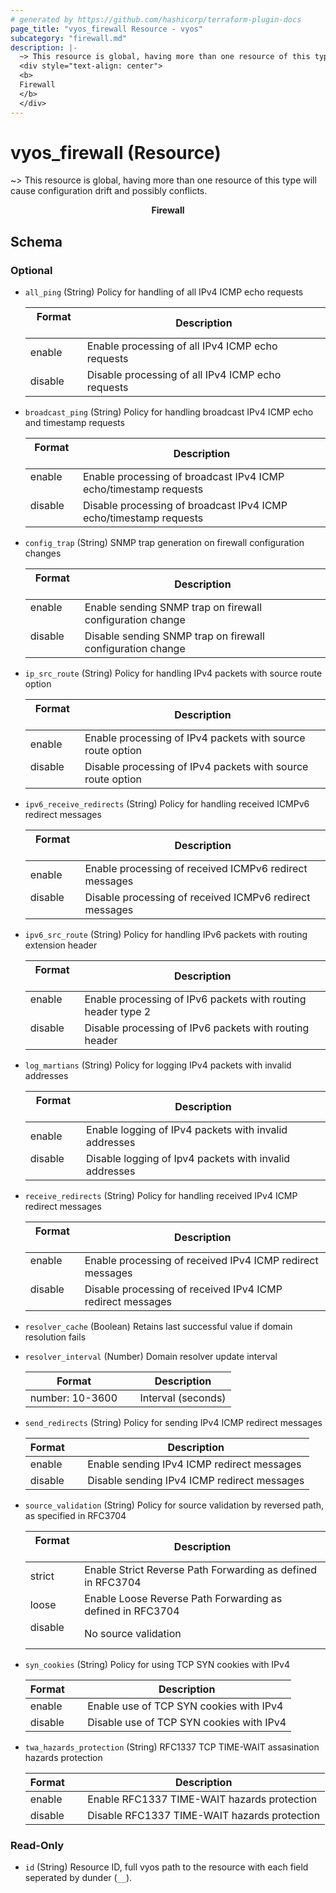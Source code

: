 ```yaml
---
# generated by https://github.com/hashicorp/terraform-plugin-docs
page_title: "vyos_firewall Resource - vyos"
subcategory: "firewall.md"
description: |-
  ~> This resource is global, having more than one resource of this type will cause configuration drift and possibly conflicts.
  <div style="text-align: center">
  <b>
  Firewall
  </b>
  </div>
---
```


# vyos_firewall (Resource)

~> This resource is global, having more than one resource of this type will cause configuration drift and possibly conflicts.

<div style="text-align: center">
<b>
Firewall
</b>
</div>



<!-- schema generated by tfplugindocs -->
## Schema

### Optional

- `all_ping` (String) Policy for handling of all IPv4 ICMP echo requests

    |  Format &emsp; | Description  |
    |----------|---------------|
    |  enable  &emsp; |  Enable processing of all IPv4 ICMP echo requests  |
    |  disable  &emsp; |  Disable processing of all IPv4 ICMP echo requests  |
- `broadcast_ping` (String) Policy for handling broadcast IPv4 ICMP echo and timestamp requests

    |  Format &emsp; | Description  |
    |----------|---------------|
    |  enable  &emsp; |  Enable processing of broadcast IPv4 ICMP echo/timestamp requests  |
    |  disable  &emsp; |  Disable processing of broadcast IPv4 ICMP echo/timestamp requests  |
- `config_trap` (String) SNMP trap generation on firewall configuration changes

    |  Format &emsp; | Description  |
    |----------|---------------|
    |  enable  &emsp; |  Enable sending SNMP trap on firewall configuration change  |
    |  disable  &emsp; |  Disable sending SNMP trap on firewall configuration change  |
- `ip_src_route` (String) Policy for handling IPv4 packets with source route option

    |  Format &emsp; | Description  |
    |----------|---------------|
    |  enable  &emsp; |  Enable processing of IPv4 packets with source route option  |
    |  disable  &emsp; |  Disable processing of IPv4 packets with source route option  |
- `ipv6_receive_redirects` (String) Policy for handling received ICMPv6 redirect messages

    |  Format &emsp; | Description  |
    |----------|---------------|
    |  enable  &emsp; |  Enable processing of received ICMPv6 redirect messages  |
    |  disable  &emsp; |  Disable processing of received ICMPv6 redirect messages  |
- `ipv6_src_route` (String) Policy for handling IPv6 packets with routing extension header

    |  Format &emsp; | Description  |
    |----------|---------------|
    |  enable  &emsp; |  Enable processing of IPv6 packets with routing header type 2  |
    |  disable  &emsp; |  Disable processing of IPv6 packets with routing header  |
- `log_martians` (String) Policy for logging IPv4 packets with invalid addresses

    |  Format &emsp; | Description  |
    |----------|---------------|
    |  enable  &emsp; |  Enable logging of IPv4 packets with invalid addresses  |
    |  disable  &emsp; |  Disable logging of Ipv4 packets with invalid addresses  |
- `receive_redirects` (String) Policy for handling received IPv4 ICMP redirect messages

    |  Format &emsp; | Description  |
    |----------|---------------|
    |  enable  &emsp; |  Enable processing of received IPv4 ICMP redirect messages  |
    |  disable  &emsp; |  Disable processing of received IPv4 ICMP redirect messages  |
- `resolver_cache` (Boolean) Retains last successful value if domain resolution fails
- `resolver_interval` (Number) Domain resolver update interval

    |  Format &emsp; | Description  |
    |----------|---------------|
    |  number: 10-3600  &emsp; |  Interval (seconds)  |
- `send_redirects` (String) Policy for sending IPv4 ICMP redirect messages

    |  Format &emsp; | Description  |
    |----------|---------------|
    |  enable  &emsp; |  Enable sending IPv4 ICMP redirect messages  |
    |  disable  &emsp; |  Disable sending IPv4 ICMP redirect messages  |
- `source_validation` (String) Policy for source validation by reversed path, as specified in RFC3704

    |  Format &emsp; | Description  |
    |----------|---------------|
    |  strict  &emsp; |  Enable Strict Reverse Path Forwarding as defined in RFC3704  |
    |  loose  &emsp; |  Enable Loose Reverse Path Forwarding as defined in RFC3704  |
    |  disable  &emsp; |  No source validation  |
- `syn_cookies` (String) Policy for using TCP SYN cookies with IPv4

    |  Format &emsp; | Description  |
    |----------|---------------|
    |  enable  &emsp; |  Enable use of TCP SYN cookies with IPv4  |
    |  disable  &emsp; |  Disable use of TCP SYN cookies with IPv4  |
- `twa_hazards_protection` (String) RFC1337 TCP TIME-WAIT assasination hazards protection

    |  Format &emsp; | Description  |
    |----------|---------------|
    |  enable  &emsp; |  Enable RFC1337 TIME-WAIT hazards protection  |
    |  disable  &emsp; |  Disable RFC1337 TIME-WAIT hazards protection  |

### Read-Only

- `id` (String) Resource ID, full vyos path to the resource with each field seperated by dunder (`__`).
